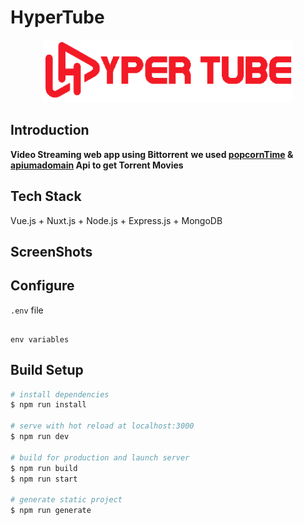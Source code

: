 # HyperTube

<p align="center">
  <img width="400" height="100" src="./static/Hbrand.png">
</p>

## Introduction
**Video Streaming web app using Bittorrent**
**we used [popcornTime](https://popcorntime.api-docs.io/) & [apiumadomain](https://api.apiumadomain.com/list?sort=seeds&short=1&cb=&quality=720p,1080p,3d&page=1) Api to get Torrent Movies**

## Tech Stack
Vue.js + Nuxt.js + Node.js + Express.js + MongoDB

## ScreenShots

## Configure
`.env` file
```

env variables

```

## Build Setup

``` bash
# install dependencies
$ npm run install

# serve with hot reload at localhost:3000
$ npm run dev

# build for production and launch server
$ npm run build
$ npm run start

# generate static project
$ npm run generate
```
